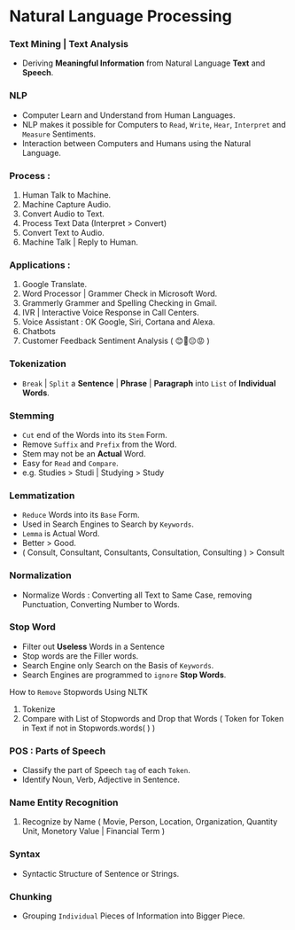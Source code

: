 # Natural Language Processing

### Text Mining | Text Analysis 
- Deriving **Meaningful Information** from Natural Language **Text** and **Speech**.

### NLP
- Computer Learn and Understand from Human Languages.
- NLP makes it possible for Computers to `Read`, `Write`, `Hear`, `Interpret` and `Measure` Sentiments. 
- Interaction between Computers and Humans using the Natural Language.

### Process :

1. Human Talk to Machine.
2. Machine Capture Audio.
3. Convert Audio to Text.
4. Process Text Data (Interpret > Convert)
5. Convert Text to Audio.
6. Machine Talk | Reply to Human.

### Applications :

1. Google Translate.
2. Word Processor | Grammer Check in Microsoft Word.
3. Grammerly Grammer and Spelling Checking in Gmail.
4. IVR | Interactive Voice Response in Call Centers.
5. Voice Assistant : OK Google, Siri, Cortana and Alexa.
6. Chatbots
7. Customer Feedback Sentiment Analysis ( 😊🙂😔😡 )

### Tokenization
- `Break` | `Split` a **Sentence** | **Phrase** | **Paragraph** into `List` of **Individual Words**.

### Stemming 
- `Cut` end of the Words into its `Stem` Form.
- Remove `Suffix` and `Prefix` from the Word.
- Stem may not be an **Actual** Word.
- Easy for `Read` and `Compare`.
- e.g. Studies > Studi | Studying > Study

### Lemmatization
- `Reduce` Words into its `Base` Form.
- Used in Search Engines to Search by `Keywords`.
- `Lemma` is Actual Word.
- Better > Good.
- ( Consult, Consultant, Consultants, Consultation, Consulting ) > Consult

### Normalization
- Normalize Words : Converting all Text to Same Case, removing Punctuation, Converting Number to Words.

### Stop Word
- Filter out **Useless** Words in a Sentence
- Stop words are the Filler words.
- Search Engine only Search on the Basis of `Keywords`.
- Search Engines are programmed to `ignore` **Stop Words**.

How to `Remove` Stopwords
Using NLTK
1. Tokenize 
2. Compare with List of Stopwords and Drop that Words ( Token for Token in Text if not in Stopwords.words( ) ) 

### POS : Parts of Speech
- Classify the part of Speech `tag` of each `Token`.
- Identify Noun, Verb, Adjective in Sentence.


### Name Entity Recognition
1. Recognize by Name ( Movie, Person, Location, Organization, Quantity Unit, Monetory Value | Financial Term )

### Syntax
- Syntactic Structure of Sentence or Strings.

### Chunking
- Grouping `Individual` Pieces of Information into Bigger Piece.
